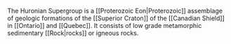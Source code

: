 The Huronian Supergroup is a [[Proterozoic Eon|Proterozoic]] assemblage of geologic formations of the [[Superior Craton]] of the [[Canadian Shield]] in [[Ontario]] and [[Quebec]]. It consists of low grade metamorphic sedimentary [[Rock|rocks]] or igneous rocks.